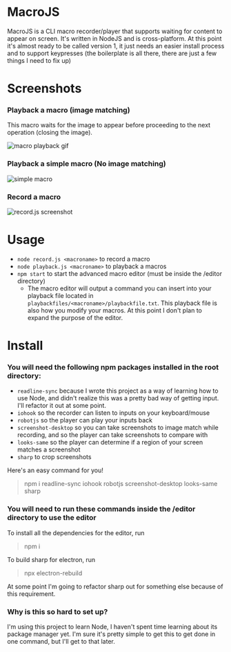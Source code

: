 # MacroJS
MacroJS is a CLI macro recorder/player that supports waiting for content to appear on screen. It's written in NodeJS and is cross-platform. At this point it's almost ready to be called version 1, it just needs an easier install process and to support keypresses (the boilerplate is all there, there are just a few things I need to fix up)

# Screenshots

### Playback a macro (image matching)

This macro waits for the image to appear before proceeding to the next operation (closing the image).

![macro playback gif](https://s5.gifyu.com/images/2020-02-17_23-47-57.gif)

### Playback a simple macro (No image matching)

![simple macro](https://s5.gifyu.com/images/2020-02-17_23-50-14.gif)

### Record a macro

![record.js screenshot](https://i.imgur.com/cQzDkJ9.png)

# Usage

- `node record.js <macroname>` to record a macro
- `node playback.js <macroname>` to playback a macros
- `npm start` to start the advanced macro editor (must be inside the /editor directory)
  - The macro editor will output a command you can insert into your playback file located in `playbackfiles/<macroname>/playbackfile.txt`. This playback file is also how you modify your macros. At this point I don't plan to expand the purpose of the editor.

# Install 

### You will need the following npm packages installed in the root directory:

- `readline-sync` because I wrote this project as a way of learning how to use Node, and didn't realize this was a pretty bad way of getting input. I'll refactor it out at some point.
- `iohook` so the recorder can listen to inputs on your keyboard/mouse
- `robotjs` so the player can play your inputs back
- `screenshot-desktop` so you can take screenshots to image match while recording, and so the player can take screenshots to compare with 
- `looks-same` so the player can determine if a region of your screen matches a screenshot
- `sharp` to crop screenshots

Here's an easy command for you!

> npm i readline-sync iohook robotjs screenshot-desktop looks-same sharp

### You will need to run these commands inside the /editor directory to use the editor

To install all the dependencies for the editor, run

> npm i

To build sharp for electron, run

> npx electron-rebuild

At some point I'm going to refactor sharp out for something else because of this requirement.

### Why is this so hard to set up? 
I'm using this project to learn Node, I haven't spent time learning about its package manager yet. I'm sure it's pretty simple to get this to get done in one command, but I'll get to that later.
